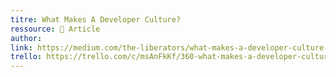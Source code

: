 ```yaml
---
titre: What Makes A Developer Culture?
ressource: 📰 Article
author: 
link: https://medium.com/the-liberators/what-makes-a-developer-culture-e10232d0b40c
trello: https://trello.com/c/msAnFkKf/360-what-makes-a-developer-culture-a-personal-story-of-what-encouraged-a-by-christiaan-verwijs-the-liberators-medium
---
```

